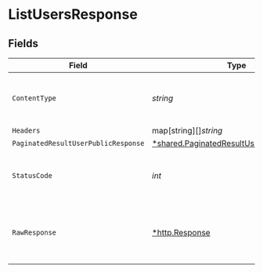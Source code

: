 # ListUsersResponse


## Fields

| Field                                                                                                        | Type                                                                                                         | Required                                                                                                     | Description                                                                                                  |
| ------------------------------------------------------------------------------------------------------------ | ------------------------------------------------------------------------------------------------------------ | ------------------------------------------------------------------------------------------------------------ | ------------------------------------------------------------------------------------------------------------ |
| `ContentType`                                                                                                | *string*                                                                                                     | :heavy_check_mark:                                                                                           | HTTP response content type for this operation                                                                |
| `Headers`                                                                                                    | map[string][]*string*                                                                                        | :heavy_minus_sign:                                                                                           | N/A                                                                                                          |
| `PaginatedResultUserPublicResponse`                                                                          | [*shared.PaginatedResultUserPublicResponse](../../../pkg/models/shared/paginatedresultuserpublicresponse.md) | :heavy_minus_sign:                                                                                           | N/A                                                                                                          |
| `StatusCode`                                                                                                 | *int*                                                                                                        | :heavy_check_mark:                                                                                           | HTTP response status code for this operation                                                                 |
| `RawResponse`                                                                                                | [*http.Response](https://pkg.go.dev/net/http#Response)                                                       | :heavy_minus_sign:                                                                                           | Raw HTTP response; suitable for custom response parsing                                                      |
